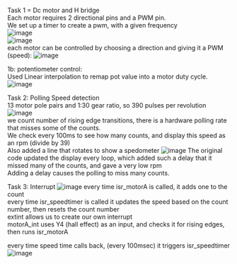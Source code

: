 Task 1 = Dc motor and H bridge  
Each motor requires 2 directional pins and a PWM pin.  
We set up a timer to create a pwm, with a given frequency  
![image](https://github.com/user-attachments/assets/13da9633-284a-4ac8-8619-ba7edf302ae7)    
![image](https://github.com/user-attachments/assets/2bea24b9-dbdd-40a2-ad83-824ad12a705f)  
each motor can be controlled by choosing a direction and giving it a PWM (speed): 
![image](https://github.com/user-attachments/assets/1462aab7-2c77-4642-80b0-392b37f77ba2)

1b: potentiometer control:    
Used Linear interpolation to remap pot value into a motor duty cycle.  
![image](https://github.com/user-attachments/assets/762f9709-a4cc-4b05-8596-2ed699592894)  

Task 2: Polling Speed detection  
13 motor pole pairs and 1:30 gear ratio, so 390 pulses per revolution  
![image](https://github.com/user-attachments/assets/cf93e092-e85d-40f2-99ef-734e4cd645cf)  
we count number of rising edge transitions, there is a hardware polling rate that misses some of the counts.  
We check every 100ms to see how many counts, and display this speed as an rpm (divide by 39)  
Also added a line that rotates to show a spedometer
![image](https://github.com/user-attachments/assets/03ee6543-e0fb-45be-833d-0a0e9e777858)
The original code updated the display every loop, which added such a delay that it missed many of the counts, and gave a very low rpm  
Adding a delay causes the polling to miss many counts.    

Task 3: Interrupt 
![image](https://github.com/user-attachments/assets/7d96b160-b045-4124-9a8d-17082bec8193)
every time isr_motorA is called, it adds one to the count  
every time isr_speedtimer is called it updates the speed based on the count number, then resets the count number  
extint allows us to create our own interrupt  
motorA_int uses Y4 (hall effect) as an input, and checks it for rising edges, then runs isr_motorA  

every time speed time calls back, (every 100msec) it triggers isr_speedtimer  
![image](https://github.com/user-attachments/assets/372e826b-9316-4d4e-bd28-4a77c58d1b23)
